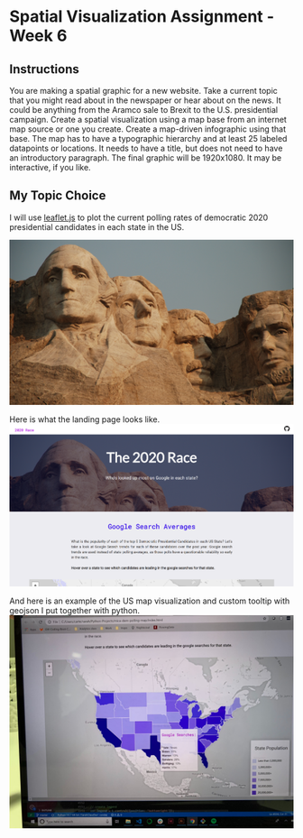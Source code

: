 # Spatial Visualization Assignment - Week 6

## Instructions
You are making a spatial graphic for a new website. Take a current topic that you might read about in the newspaper or hear about on the news. It could be anything from the Aramco sale to Brexit to the U.S. presidential campaign. Create a spatial visualization using a map base from an internet map source or one you create. Create a map-driven infographic using that base. The map has to have a typographic hierarchy and at least 25 labeled datapoints or locations. It needs to have a title, but does not need to have an introductory paragraph. The final graphic will be 1920x1080. It may be interactive, if you like.

## My Topic Choice
I will use [leaflet.js](https://leafletjs.com/examples/choropleth/) to plot the current polling rates of democratic 2020 presidential candidates in each state in the US.

![rushmore](static/images/ronda-darby-HbMLSB-uhQY-unsplash.jpg)

Here is what the landing page looks like.
![homepage](static/images/2020-homepage.png)

And here is an example of the US map visualization and custom tooltip with geojson I put together with python.
![map](static/images/map-tooltip.jpg)